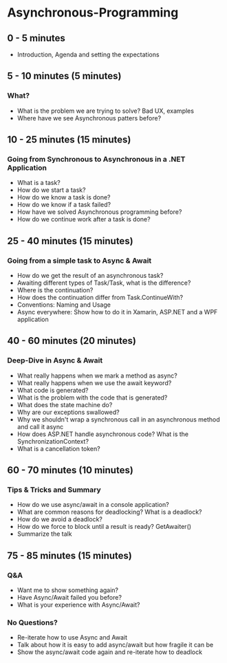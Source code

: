 # Asynchronous-Programming

## 0 - 5 minutes
- Introduction, Agenda and setting the expectations

## 5 - 10 minutes (5 minutes)
### What?
- What is the problem we are trying to solve? Bad UX, examples
- Where have we see Asynchronous patters before?

## 10 - 25 minutes (15 minutes)
### Going from Synchronous to Asynchronous in a .NET Application
- What is a task?
- How do we start a task?
- How do we know a task is done?
- How do we know if a task failed?
- How have we solved Asynchronous programming before?
- How do we continue work after a task is done?

## 25 - 40 minutes (15 minutes)
### Going from a simple task to Async & Await
- How do we get the result of an asynchronous task?
- Awaiting different types of Task/Task<T>, what is the difference?
- Where is the continuation?
- How does the continuation differ from Task.ContinueWith?
- Conventions: Naming and Usage
- Async everywhere: Show how to do it in Xamarin, ASP.NET and a WPF application

## 40 - 60 minutes (20 minutes)
### Deep-Dive in Async & Await
- What really happens when we mark a method as async?
- What really happens when we use the await keyword?
- What code is generated?
- What is the problem with the code that is generated?
- What does the state machine do?
- Why are our exceptions swallowed?
- Why we shouldn't wrap a synchronous call in an asynchronous method and call it async
- How does ASP.NET handle asynchronous code? What is the SynchronizationContext?
- What is a cancellation token?

## 60 - 70 minutes (10 minutes)
### Tips & Tricks and Summary
- How do we use async/await in a console application?
- What are common reasons for deadlocking? What is a deadlock?
- How do we avoid a deadlock?
- How do we force to block until a result is ready? GetAwaiter()
- Summarize the talk

## 75 - 85 minutes (15 minutes)
### Q&A
- Want me to show something again?
- Have Async/Await failed you before?
- What is your experience with Async/Await?

### No Questions?
- Re-iterate how to use Async and Await
- Talk about how it is easy to add async/await but how fragile it can be
- Show the async/await code again and re-iterate how to deadlock

